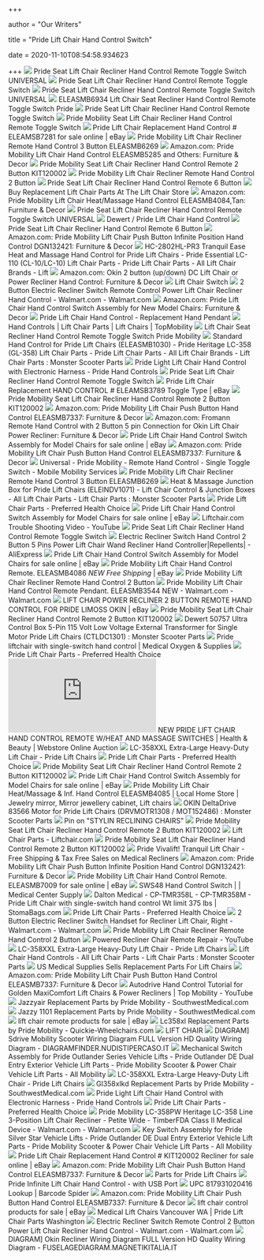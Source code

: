 +++
        
author = "Our Writers"
        
title = "Pride Lift Chair Hand Control Switch"
        
date = 2020-11-10T08:54:58.934623
        
+++
[ ![](http://www.shop.mobilemobilityservices.com/media/Pride%20Mobility%20Lift%20Chair%20Remote%20Hand%20Control%20Pendants%20Differences(1).jpg)](http://www.shop.mobilemobilityservices.com/media/Pride%20Mobility%20Lift%20Chair%20Remote%20Hand%20Control%20Pendants%20Differences(1).jpg) Pride Seat Lift Chair Recliner Hand Control Remote Toggle Switch UNIVERSAL
[ ![](https://www.shop.mobilemobilityservices.com/images/heat-and-massage-hand-control-with-quick-release-eleasmb4084-for-pride-lift-chairs-14.jpg)](https://www.shop.mobilemobilityservices.com/images/heat-and-massage-hand-control-with-quick-release-eleasmb4084-for-pride-lift-chairs-14.jpg) Pride Seat Lift Chair Recliner Hand Control Remote Toggle Switch
[ ![](https://www.shop.mobilemobilityservices.com/images/super-sagless-hand-control-assembly-with-toggle-switch-eleasmb5283-for-pride-lift-chairs-7.jpg)](https://www.shop.mobilemobilityservices.com/images/super-sagless-hand-control-assembly-with-toggle-switch-eleasmb5283-for-pride-lift-chairs-7.jpg) Pride Seat Lift Chair Recliner Hand Control Remote Toggle Switch UNIVERSAL
[ ![](https://www.shop.mobilemobilityservices.com/images/Pride%20Mobility%20Lift%20Chair%20Remote%20Hand%20Control%20Pendants%20ELEASMB6934.jpg)](https://www.shop.mobilemobilityservices.com/images/Pride%20Mobility%20Lift%20Chair%20Remote%20Hand%20Control%20Pendants%20ELEASMB6934.jpg) ELEASMB6934 Lift Chair Seat Recliner Hand Control Remote Toggle Switch Pride
[ ![](https://www.shop.mobilemobilityservices.com/images/1453150338284950287781.jpeg)](https://www.shop.mobilemobilityservices.com/images/1453150338284950287781.jpeg) Pride Seat Lift Chair Recliner Hand Control Remote Toggle Switch
[ ![](https://www.shop.mobilemobilityservices.com/images/standard-hand-control-eleasmb1030-for-pride-lift-chairs-33.jpg)](https://www.shop.mobilemobilityservices.com/images/standard-hand-control-eleasmb1030-for-pride-lift-chairs-33.jpg) Pride Mobility Seat Lift Chair Recliner Hand Control Remote Toggle Switch
[ ![](https://i.ebayimg.com/images/g/9-YAAOSw3OhchVPz/s-l1600.jpg)](https://i.ebayimg.com/images/g/9-YAAOSw3OhchVPz/s-l1600.jpg) Pride Lift Chair Replacement Hand Control # ELEAMSB7281 for sale online |  eBay
[ ![](https://www.shop.mobilemobilityservices.com/images/1451340408201-955941198.jpeg)](https://www.shop.mobilemobilityservices.com/images/1451340408201-955941198.jpeg) Pride Mobility Lift Chair Recliner Remote Hand Control 3 Button ELEASMB6269
[ ![](https://images-na.ssl-images-amazon.com/images/I/71MxE82ufWL._AC_SL1025_.jpg)](https://images-na.ssl-images-amazon.com/images/I/71MxE82ufWL._AC_SL1025_.jpg) Amazon.com: Pride Mobility Lift Chair Hand Control ELEASMB5285 and Others:  Furniture & Decor
[ ![](https://www.shop.mobilemobilityservices.com/media/89606_1_13%20(1).jpg)](https://www.shop.mobilemobilityservices.com/media/89606_1_13%20(1).jpg) Pride Mobility Seat Lift Chair Recliner Hand Control Remote 2 Button  KIT120002
[ ![](https://www.shop.mobilemobilityservices.com/images/standard_hand_control_with_motor_control_box_kit120002_for_pride_lift_chairs_151__41724.14368208.jpg)](https://www.shop.mobilemobilityservices.com/images/standard_hand_control_with_motor_control_box_kit120002_for_pride_lift_chairs_151__41724.14368208.jpg) Pride Mobility Lift Chair Recliner Remote Hand Control 2 Button
[ ![](http://www.shop.mobilemobilityservices.com/media/ELEASMB7120009%20and%20ELE144505%20Pride%20Remote.jpg)](http://www.shop.mobilemobilityservices.com/media/ELEASMB7120009%20and%20ELE144505%20Pride%20Remote.jpg) Pride Seat Lift Chair Recliner Hand Control Remote 6 Button
[ ![](https://www.lift-chair-store.com/cache/1463084481611/content/LCController2.jpg)](https://www.lift-chair-store.com/cache/1463084481611/content/LCController2.jpg) Buy Replacement Lift Chair Parts At The Lift Chair Store
[ ![](https://images-na.ssl-images-amazon.com/images/I/61Mec6B4k1L._AC_SL1024_.jpg)](https://images-na.ssl-images-amazon.com/images/I/61Mec6B4k1L._AC_SL1024_.jpg) Amazon.com: Pride Mobility Lift Chair Heat/Massage Hand Control  ELEASMB4084,Tan: Furniture & Decor
[ ![](https://www.shop.mobilemobilityservices.com/media/hand-control-with-quick-release-for-infinite-position-mega-motion-lc100-lift-chair-eleasmb5362-4(1).jpg)](https://www.shop.mobilemobilityservices.com/media/hand-control-with-quick-release-for-infinite-position-mega-motion-lc100-lift-chair-eleasmb5362-4(1).jpg) Pride Seat Lift Chair Recliner Hand Control Remote Toggle Switch UNIVERSAL
[ ![](https://www.liftchair.com/catalog/dewert-pride-5-pin-hc_2238_detail.jpg)](https://www.liftchair.com/catalog/dewert-pride-5-pin-hc_2238_detail.jpg) Dewert / Pride Lift Chair Hand Control
[ ![](https://www.shop.mobilemobilityservices.com/images/2-button-hand-control-for-golden-technologies-lift-chairs-zk1200-hc-3(1).jpg)](https://www.shop.mobilemobilityservices.com/images/2-button-hand-control-for-golden-technologies-lift-chairs-zk1200-hc-3(1).jpg) Pride Seat Lift Chair Recliner Hand Control Remote 6 Button
[ ![](https://images-na.ssl-images-amazon.com/images/I/31EexiglWdL._AC_.jpg)](https://images-na.ssl-images-amazon.com/images/I/31EexiglWdL._AC_.jpg) Amazon.com: Pride Mobility Lift Chair Push Button Infinite Position Hand  Control DGN132421: Furniture & Decor
[ ![](https://www.monsterscooterparts.com/media/catalog/product/cache/1/image/9df78eab33525d08d6e5fb8d27136e95/h/e/heat-and-massage-hand-control-with-leds-for-pride-lift-chairs_1.jpg)](https://www.monsterscooterparts.com/media/catalog/product/cache/1/image/9df78eab33525d08d6e5fb8d27136e95/h/e/heat-and-massage-hand-control-with-leds-for-pride-lift-chairs_1.jpg) HC-2802HL-PR3 Tranquil Ease Heat and Massage Hand Control for Pride Lift  Chairs - Pride Essential LC-110 (CL-10/LC-10) Lift Chair Parts - Pride Lift  Chair Parts - All Lift Chair Brands - Lift
[ ![](https://m.media-amazon.com/images/I/613bYVl4adL._AC_SS350_.jpg)](https://m.media-amazon.com/images/I/613bYVl4adL._AC_SS350_.jpg) Amazon.com: Okin 2 button (up/down) DC Lift Chair or Power Recliner Hand  Control: Furniture & Decor
[ ![](https://www.liftchair.com/catalog/p116_sws48se-switch_1081_detail.jpg)](https://www.liftchair.com/catalog/p116_sws48se-switch_1081_detail.jpg) Lift Chair Switch
[ ![](https://i5.walmartimages.com/asr/6570c6cc-16f6-4456-aa75-d43f2b1c7e3c_1.be378c6cef6ef106d4cd007e9f87de18.jpeg)](https://i5.walmartimages.com/asr/6570c6cc-16f6-4456-aa75-d43f2b1c7e3c_1.be378c6cef6ef106d4cd007e9f87de18.jpeg) 2 Button Electric Recliner Switch Remote Control Power Lift Chair Recliner  Hand Control - Walmart.com - Walmart.com
[ ![](https://images-na.ssl-images-amazon.com/images/I/51KGNBbIdlL._AC_SX425_.jpg)](https://images-na.ssl-images-amazon.com/images/I/51KGNBbIdlL._AC_SX425_.jpg) Amazon.com: Pride Lift Chair Hand Control Switch Assembly for New Model  Chairs: Furniture & Decor
[ ![](https://cdn3.volusion.com/j575u.gtsw7/v/vspfiles/photos/Pride-ELEASMB7337-2.jpg)](https://cdn3.volusion.com/j575u.gtsw7/v/vspfiles/photos/Pride-ELEASMB7337-2.jpg) Pride Lift Chair Hand Control - Replacement Hand Pendant
[ ![](https://f4n3m9b2.stackpathcdn.com/media/catalog/product/optimized/d/5/d5ef4cefdfdd72a15abe0ee5f6577517/ELEASMB5578-PRIDE-HAND-CONTROL.jpg)](https://f4n3m9b2.stackpathcdn.com/media/catalog/product/optimized/d/5/d5ef4cefdfdd72a15abe0ee5f6577517/ELEASMB5578-PRIDE-HAND-CONTROL.jpg) Hand Controls | Lift Chair Parts | Lift Chairs | TopMobility
[ ![](http://www.shop.mobilemobilityservices.com/media/Pride%20Mobility%20Seat%20Lift%20Chair%20Recliner%20Serial%20Number%20Location.jpg)](http://www.shop.mobilemobilityservices.com/media/Pride%20Mobility%20Seat%20Lift%20Chair%20Recliner%20Serial%20Number%20Location.jpg) Lift Chair Seat Recliner Hand Control Remote Toggle Switch Pride Mobility
[ ![](https://www.monsterscooterparts.com/media/catalog/product/s/t/standard-hand-control-for-pride-lift-chairs_4.jpg)](https://www.monsterscooterparts.com/media/catalog/product/s/t/standard-hand-control-for-pride-lift-chairs_4.jpg) Standard Hand Control for Pride Lift Chairs (ELEASMB1030) - Pride Heritage  LC-358 (GL-358) Lift Chair Parts - Pride Lift Chair Parts - All Lift Chair  Brands - Lift Chair Parts : Monster Scooter Parts
[ ![](https://www.spinlife.com/images/product/44236.jpg)](https://www.spinlife.com/images/product/44236.jpg) Pride Light Lift Chair Hand Control with Electronic Harness - Pride Hand  Controls
[ ![](https://www.shop.mobilemobilityservices.com/images/Pride%20Mobility%20Lift%20Chair%20Recliner%20Remote%20Hand%20Control%20Heat%20and%20Massage%20Part%23%20ELEASMB4084,%20ELEAS.jpg)](https://www.shop.mobilemobilityservices.com/images/Pride%20Mobility%20Lift%20Chair%20Recliner%20Remote%20Hand%20Control%20Heat%20and%20Massage%20Part%23%20ELEASMB4084,%20ELEAS.jpg) Pride Seat Lift Chair Recliner Hand Control Remote Toggle Switch
[ ![](https://i.ebayimg.com/images/g/6mAAAOSwvFZW8Hst/s-l400.jpg)](https://i.ebayimg.com/images/g/6mAAAOSwvFZW8Hst/s-l400.jpg) Pride Lift Chair Replacement HAND CONTROL # ELEAMSB3789 Toggle Type | eBay
[ ![](https://www.shop.mobilemobilityservices.com/images/1467914372710-1666743002.jpeg)](https://www.shop.mobilemobilityservices.com/images/1467914372710-1666743002.jpeg) Pride Mobility Seat Lift Chair Recliner Hand Control Remote 2 Button  KIT120002
[ ![](https://m.media-amazon.com/images/I/61Jf81jte3L._AC_SS350_.jpg)](https://m.media-amazon.com/images/I/61Jf81jte3L._AC_SS350_.jpg) Amazon.com: Pride Mobility Lift Chair Push Button Hand Control ELEASMB7337:  Furniture & Decor
[ ![](https://m.media-amazon.com/images/I/61XzOGmlHCL._AC_SS350_.jpg)](https://m.media-amazon.com/images/I/61XzOGmlHCL._AC_SS350_.jpg) Amazon.com: Fromann Remote Hand Control with 2 Button 5 pin Connection for  Okin Lift Chair Power Recliner: Furniture & Decor
[ ![](https://i.ebayimg.com/images/g/OZEAAOSwiONYQRjX/s-l225.jpg)](https://i.ebayimg.com/images/g/OZEAAOSwiONYQRjX/s-l225.jpg) Pride Lift Chair Hand Control Switch Assembly for Model Chairs for sale  online | eBay
[ ![](https://m.media-amazon.com/images/I/51iKc06G4EL._AC_SS350_.jpg)](https://m.media-amazon.com/images/I/51iKc06G4EL._AC_SS350_.jpg) Amazon.com: Pride Mobility Lift Chair Push Button Hand Control ELEASMB7337:  Furniture & Decor
[ ![](https://cdn10.bigcommerce.com/s-ufzjbp5l32/products/119/images/399/ELEASMB6934__58586.1488775603.1000.1000.jpg?c=2)](https://cdn10.bigcommerce.com/s-ufzjbp5l32/products/119/images/399/ELEASMB6934__58586.1488775603.1000.1000.jpg?c=2) Universal - Pride Mobility - Remote Hand Control - Single Toggle Switch -  Mobile Mobility Services
[ ![](http://www.shop.mobilemobilityservices.com/media/KIT120002%20Wiring%20Diagram.jpg)](http://www.shop.mobilemobilityservices.com/media/KIT120002%20Wiring%20Diagram.jpg) Pride Mobility Lift Chair Recliner Remote Hand Control 3 Button ELEASMB6269
[ ![](https://www.monsterscooterparts.com/media/catalog/product/j/u/junction-box-eleindv1071-pride-lift-chairs_2.jpg)](https://www.monsterscooterparts.com/media/catalog/product/j/u/junction-box-eleindv1071-pride-lift-chairs_2.jpg) Heat & Massage Junction Box for Pride Lift Chairs (ELEINDV1071) - Lift  Chair Control & Junction Boxes - All Lift Chair Parts - Lift Chair Parts :  Monster Scooter Parts
[ ![](https://cdn3.volusion.com/j575u.gtsw7/v/vspfiles/photos/Pride-ELEASMB3789-1.jpg)](https://cdn3.volusion.com/j575u.gtsw7/v/vspfiles/photos/Pride-ELEASMB3789-1.jpg) Pride Lift Chair Parts - Preferred Health Choice
[ ![](https://i.ebayimg.com/images/g/7R0AAOSwXYtY0Ju6/s-l225.jpg)](https://i.ebayimg.com/images/g/7R0AAOSwXYtY0Ju6/s-l225.jpg) Pride Lift Chair Hand Control Switch Assembly for Model Chairs for sale  online | eBay
[ ![](https://i.ytimg.com/vi/3SHc5N9v0cM/maxresdefault.jpg)](https://i.ytimg.com/vi/3SHc5N9v0cM/maxresdefault.jpg) Liftchair.com Trouble Shooting Video - YouTube
[ ![](https://www.shop.mobilemobilityservices.com/images/Pride%20Mobility%20Lift%20Chair%20Recliner%20Remote%20Hand%20Control%20Infinite%20Position%20Part%23%20ELEASMB4086.jpg)](https://www.shop.mobilemobilityservices.com/images/Pride%20Mobility%20Lift%20Chair%20Recliner%20Remote%20Hand%20Control%20Infinite%20Position%20Part%23%20ELEASMB4086.jpg) Pride Seat Lift Chair Recliner Hand Control Remote Toggle Switch
[ ![](https://ae01.alicdn.com/kf/H56c9c29f5dcf4c82baf90f030fa36fd6r.jpg_q50.jpg)](https://ae01.alicdn.com/kf/H56c9c29f5dcf4c82baf90f030fa36fd6r.jpg_q50.jpg) Electric Recliner Switch Hand Control 2 Button 5 Pins Power Lift Chair Wand Recliner  Hand Controller|Repellents| - AliExpress
[ ![](https://i.ebayimg.com/images/g/ZaQAAOSwqf5fm2Dr/s-l225.jpg)](https://i.ebayimg.com/images/g/ZaQAAOSwqf5fm2Dr/s-l225.jpg) Pride Lift Chair Hand Control Switch Assembly for Model Chairs for sale  online | eBay
[ ![](https://i.ebayimg.com/images/g/1UAAAOSwxH1T4pwy/s-l400.jpg)](https://i.ebayimg.com/images/g/1UAAAOSwxH1T4pwy/s-l400.jpg) Pride Mobility Lift Chair Hand Control Remote. ELEASMB4086 *NEW* *Free  Shipping* | eBay
[ ![](https://www.shop.mobilemobilityservices.com/images/standard-hand-control-with-motor-control-box-for-pride-lift-chairs-1.jpg)](https://www.shop.mobilemobilityservices.com/images/standard-hand-control-with-motor-control-box-for-pride-lift-chairs-1.jpg) Pride Mobility Lift Chair Recliner Remote Hand Control 2 Button
[ ![](https://i5.walmartimages.com/asr/9896e913-720d-4037-8e39-7611b8f08c44.53efe05517fcd263fb10475620a71cc2.png)](https://i5.walmartimages.com/asr/9896e913-720d-4037-8e39-7611b8f08c44.53efe05517fcd263fb10475620a71cc2.png) Pride Mobility Lift Chair Hand Control Remote Pendant. ELEASMB3544 NEW -  Walmart.com - Walmart.com
[ ![](https://i.ebayimg.com/images/g/29wAAOSwImRYhIQs/s-l400.jpg)](https://i.ebayimg.com/images/g/29wAAOSwImRYhIQs/s-l400.jpg) LIFT CHAIR POWER RECLINER 2 BUTTON REMOTE HAND CONTROL FOR PRIDE LIMOSS  OKIN | eBay
[ ![](https://www.shop.mobilemobilityservices.com/media/standard-hand-control-eleasmb1030-for-pride-lift-chairs-35(1).jpg)](https://www.shop.mobilemobilityservices.com/media/standard-hand-control-eleasmb1030-for-pride-lift-chairs-35(1).jpg) Pride Mobility Seat Lift Chair Recliner Hand Control Remote 2 Button  KIT120002
[ ![](https://www.monsterscooterparts.com/media/catalog/product/1/1/115v-external-transformer-ctld1301-single-motor-pride-lift-chairs_2.jpg)](https://www.monsterscooterparts.com/media/catalog/product/1/1/115v-external-transformer-ctld1301-single-motor-pride-lift-chairs_2.jpg) Dewert 50757 Ultra Control Box 5-Pin 115 Volt Low Voltage External  Transformer for Single Motor Pride Lift Chairs (CTLDC1301) : Monster  Scooter Parts
[ ![](https://i0.wp.com/medoxdme.com/wp-content/uploads/2015/01/CP-TMR358M1.jpg?fit=192%2C200&ssl=1)](https://i0.wp.com/medoxdme.com/wp-content/uploads/2015/01/CP-TMR358M1.jpg?fit=192%2C200&ssl=1) Pride liftchair with single-switch hand control | Medical Oxygen & Supplies
[ ![](https://cdn3.volusion.com/j575u.gtsw7/v/vspfiles/photos/Pride-ELEASMB4084-1.jpg?v-cache=1381569071)](https://cdn3.volusion.com/j575u.gtsw7/v/vspfiles/photos/Pride-ELEASMB4084-1.jpg?v-cache=1381569071) Pride Lift Chair Parts - Preferred Health Choice
[ ![](https://www.webstore.com/thumbnail.php?pic=uplimg%2Fimg_35788013_266ec571f622722198a75d1fd1861060.jpg&w=500&sq=Y&b=Y)](https://www.webstore.com/thumbnail.php?pic=uplimg%2Fimg_35788013_266ec571f622722198a75d1fd1861060.jpg&w=500&sq=Y&b=Y) NEW PRIDE LIFT CHAIR HAND CONTROL REMOTE W/HEAT AND MASSAGE SWITCHES |  Health & Beauty | Webstore Online Auction
[ ![](https://www.1800wheelchair.com/media/catalog/product/cache/1/image/140720ac20424209c6bb28e1b7731856/l/c/lc358m_cloud_9-stone_lifted_6.jpg)](https://www.1800wheelchair.com/media/catalog/product/cache/1/image/140720ac20424209c6bb28e1b7731856/l/c/lc358m_cloud_9-stone_lifted_6.jpg) LC-358XXL Extra-Large Heavy-Duty Lift Chair - Pride Lift Chairs
[ ![](https://cdn3.volusion.com/j575u.gtsw7/v/vspfiles/photos/Pride-ELEASMB1030-1.jpg?v-cache=1381569071)](https://cdn3.volusion.com/j575u.gtsw7/v/vspfiles/photos/Pride-ELEASMB1030-1.jpg?v-cache=1381569071) Pride Lift Chair Parts - Preferred Health Choice
[ ![](https://www.shop.mobilemobilityservices.com/media/deluxe-heat-massage-accessory-hand-control-for-golden-technologies-lift-chairs-hv3001-1(1).jpg)](https://www.shop.mobilemobilityservices.com/media/deluxe-heat-massage-accessory-hand-control-for-golden-technologies-lift-chairs-hv3001-1(1).jpg) Pride Mobility Seat Lift Chair Recliner Hand Control Remote 2 Button  KIT120002
[ ![](https://i.ebayimg.com/images/g/IuMAAOSwnSBehiTI/s-l225.jpg)](https://i.ebayimg.com/images/g/IuMAAOSwnSBehiTI/s-l225.jpg) Pride Lift Chair Hand Control Switch Assembly for Model Chairs for sale  online | eBay
[ ![](https://i.pinimg.com/564x/51/0c/bc/510cbc321a7ee5d997c90469ef706841.jpg)](https://i.pinimg.com/564x/51/0c/bc/510cbc321a7ee5d997c90469ef706841.jpg) Pride Mobility Lift Chair Heat/Massage & Inf. Hand Control ELEASMB4085 |  Local Home Store | Jewelry mirror, Mirror jewellery cabinet, Lift chairs
[ ![](https://www.monsterscooterparts.com/media/catalog/product/d/e/delta-motor-drvmotr1308-pride-lift-chairs_3.jpg)](https://www.monsterscooterparts.com/media/catalog/product/d/e/delta-motor-drvmotr1308-pride-lift-chairs_3.jpg) OKIN DeltaDrive 83566 Motor for Pride Lift Chairs (DRVMOTR1308 / MOT152486)  : Monster Scooter Parts
[ ![](https://i.pinimg.com/originals/9d/c7/60/9dc760312f3ddc7ad7578c1df02fb854.jpg)](https://i.pinimg.com/originals/9d/c7/60/9dc760312f3ddc7ad7578c1df02fb854.jpg) Pin on "STYLIN RECLINING CHAIRS"
[ ![](https://www.shop.mobilemobilityservices.com/images/Pride%20Mobility%20Seat%20Lift%20Remote%20Hand%20Control%20Color%20Gray%203%20Button%20With%20a%20Lock%20Key.jpg)](https://www.shop.mobilemobilityservices.com/images/Pride%20Mobility%20Seat%20Lift%20Remote%20Hand%20Control%20Color%20Gray%203%20Button%20With%20a%20Lock%20Key.jpg) Pride Mobility Seat Lift Chair Recliner Hand Control Remote 2 Button  KIT120002
[ ![](https://www.liftchair.com/catalog/lift-chair-parts_2056_large.jpg)](https://www.liftchair.com/catalog/lift-chair-parts_2056_large.jpg) Lift Chair Parts - Liftchair.com
[ ![](https://www.shop.mobilemobilityservices.com/media/2butOHCextclup.jpg)](https://www.shop.mobilemobilityservices.com/media/2butOHCextclup.jpg) Pride Mobility Seat Lift Chair Recliner Hand Control Remote 2 Button  KIT120002
[ ![](https://www.mobilityscootersdirect.com/pub/media/catalog/product/cache/49742146212418a5c5ed8c9c03e8c7a8/p/l/plr935_mushroom_reclined-profile-12-18_2nd.jpg)](https://www.mobilityscootersdirect.com/pub/media/catalog/product/cache/49742146212418a5c5ed8c9c03e8c7a8/p/l/plr935_mushroom_reclined-profile-12-18_2nd.jpg) Pride Vivalift! Tranquil Lift Chair - Free Shipping & Tax Free Sales on  Medical Recliners
[ ![](https://images-na.ssl-images-amazon.com/images/I/710o7DwTWKL._AC_SX425_.jpg)](https://images-na.ssl-images-amazon.com/images/I/710o7DwTWKL._AC_SX425_.jpg) Amazon.com: Pride Mobility Lift Chair Push Button Infinite Position Hand  Control DGN132421: Furniture & Decor
[ ![](https://i.ebayimg.com/images/g/1~cAAOSwQItT4pvU/s-l640.jpg)](https://i.ebayimg.com/images/g/1~cAAOSwQItT4pvU/s-l640.jpg) Pride Mobility Lift Chair Hand Control Remote. ELEASMB7009 for sale online  | eBay
[ ![](https://medicalcentersupply.com/wp-content/uploads/2018/11/SWS48-213x160.jpg)](https://medicalcentersupply.com/wp-content/uploads/2018/11/SWS48-213x160.jpg) SWS48 Hand Control Switch | | Medical Center Supply
[ ![](https://stomabags.b-cdn.net/pub/media/catalog/product/placeholder/stores/1/stoma-bags-supplies_3.jpg)](https://stomabags.b-cdn.net/pub/media/catalog/product/placeholder/stores/1/stoma-bags-supplies_3.jpg) Dalton Medical - CP-TMR358L - CP-TMR358M - Pride Lift Chair with single-switch  hand control Wt limit 375 lbs | StomaBags.com
[ ![](https://cdn3.volusion.com/j575u.gtsw7/v/vspfiles/photos/Pride-ELEASMB7306-1.jpg?v-cache=1506350123)](https://cdn3.volusion.com/j575u.gtsw7/v/vspfiles/photos/Pride-ELEASMB7306-1.jpg?v-cache=1506350123) Pride Lift Chair Parts - Preferred Health Choice
[ ![](https://i5.walmartimages.com/asr/08bbaddd-47b7-42c5-9ac5-38c5ad63ad50_2.38330e29fa8fb0236aeb69390890dee4.jpeg)](https://i5.walmartimages.com/asr/08bbaddd-47b7-42c5-9ac5-38c5ad63ad50_2.38330e29fa8fb0236aeb69390890dee4.jpeg) 2 Button Electric Recliner Switch Handset for Recliner Lift Chair, Right -  Walmart.com - Walmart.com
[ ![](https://www.shop.mobilemobilityservices.com/images/KIT120002%20Update%20Wiring(1).jpg)](https://www.shop.mobilemobilityservices.com/images/KIT120002%20Update%20Wiring(1).jpg) Pride Mobility Lift Chair Recliner Remote Hand Control 2 Button
[ ![](https://i.ytimg.com/vi/46_g8rnjjm4/hqdefault.jpg)](https://i.ytimg.com/vi/46_g8rnjjm4/hqdefault.jpg) Powered Recliner Chair Remote Repair - YouTube
[ ![](https://www.1800wheelchair.com/media/catalog/product/cache/1/image/140720ac20424209c6bb28e1b7731856/l/c/lc358m_cloud_9-stone_seated_6.jpg)](https://www.1800wheelchair.com/media/catalog/product/cache/1/image/140720ac20424209c6bb28e1b7731856/l/c/lc358m_cloud_9-stone_seated_6.jpg) LC-358XXL Extra-Large Heavy-Duty Lift Chair - Pride Lift Chairs
[ ![](https://www.monsterscooterparts.com/media/catalog/product/cache/1/small_image/250x250/9df78eab33525d08d6e5fb8d27136e95/h/e/heat-and-massage-hand-control-with-quick-release-for-infinite-position-pride-lift-chairs_1.jpg)](https://www.monsterscooterparts.com/media/catalog/product/cache/1/small_image/250x250/9df78eab33525d08d6e5fb8d27136e95/h/e/heat-and-massage-hand-control-with-quick-release-for-infinite-position-pride-lift-chairs_1.jpg) Lift Chair Hand Controls - All Lift Chair Parts - Lift Chair Parts :  Monster Scooter Parts
[ ![](https://www.usmedicalsupplies.com/cache/1562350186586/content/LCPartsDiagram.jpg)](https://www.usmedicalsupplies.com/cache/1562350186586/content/LCPartsDiagram.jpg) US Medical Supplies Sells Replacement Parts For Lift Chairs
[ ![](https://images-na.ssl-images-amazon.com/images/I/71bm9%2B-lM1L._AC_UL160_SR160,160_.jpg)](https://images-na.ssl-images-amazon.com/images/I/71bm9%2B-lM1L._AC_UL160_SR160,160_.jpg) Amazon.com: Pride Mobility Lift Chair Push Button Hand Control ELEASMB7337:  Furniture & Decor
[ ![](https://i.ytimg.com/vi/rxH2CXw4qaU/maxresdefault.jpg)](https://i.ytimg.com/vi/rxH2CXw4qaU/maxresdefault.jpg) Autodrive Hand Control Tutorial for Golden MaxiComfort Lift Chairs & Power  Recliners | Top Mobility - YouTube
[ ![](https://cdn.southwestmedical.com/parts/pride-mobility/JZAir_ele_Elect.gif?w=1000&wm=1)](https://cdn.southwestmedical.com/parts/pride-mobility/JZAir_ele_Elect.gif?w=1000&wm=1) Jazzyair Replacement Parts by Pride Mobility - SouthwestMedical.com
[ ![](https://cdn.southwestmedical.com/parts/pride-mobility/ACC_PWR_1101_REMPLUSTOGG.gif?w=500&wm=1)](https://cdn.southwestmedical.com/parts/pride-mobility/ACC_PWR_1101_REMPLUSTOGG.gif?w=500&wm=1) Jazzy 1101 Replacement Parts by Pride Mobility - SouthwestMedical.com
[ ![](https://i.ebayimg.com/thumbs/images/g/E3EAAOSw3JRbhFh3/s-l225.jpg)](https://i.ebayimg.com/thumbs/images/g/E3EAAOSw3JRbhFh3/s-l225.jpg) lift chair remote products for sale | eBay
[ ![](https://cdn.southwestmedical.com/parts/pride-mobility/LFTCH_MOT_DUAL_HVY.gif?w=1000&wm=6)](https://cdn.southwestmedical.com/parts/pride-mobility/LFTCH_MOT_DUAL_HVY.gif?w=1000&wm=6) Lc358xl Replacement Parts by Pride Mobility - Quickie-Wheelchairs.com
[ ![](x-raw-image:///18658f9c2f62205cd18adca18c0b68b5610bfa210a8d7faa7b02fbcc4e1eed3b)](x-raw-image:///18658f9c2f62205cd18adca18c0b68b5610bfa210a8d7faa7b02fbcc4e1eed3b) LIFT CHAIR
[ ![](https://tse4.mm.bing.net/th?id=OIP.eOv0hRUt0_XCjV7PHSgW6QHaFP&pid=Api&P=0&w=300&h=300)](https://tse4.mm.bing.net/th?id=OIP.eOv0hRUt0_XCjV7PHSgW6QHaFP&pid=Api&P=0&w=300&h=300) DIAGRAM] Sdrive Mobility Scooter Wiring Diagram FULL Version HD Quality  Wiring Diagram - DIAGRAMFINDER.NUDISTIPERCASO.IT
[ ![](https://www.monsterscooterparts.com/media/catalog/product/p/4/p49-3890.jpg)](https://www.monsterscooterparts.com/media/catalog/product/p/4/p49-3890.jpg) Mechanical Switch Assembly for Pride Outlander Series Vehicle Lifts - Pride  Outlander DE Dual Entry Exterior Vehicle Lift Parts - Pride Mobility  Scooter & Power Chair Vehicle Lift Parts - All Mobility
[ ![](https://www.1800wheelchair.com/media/catalog/product/cache/1/image/140720ac20424209c6bb28e1b7731856/l/c/lc-358-lifted-mushroom_6.jpg)](https://www.1800wheelchair.com/media/catalog/product/cache/1/image/140720ac20424209c6bb28e1b7731856/l/c/lc-358-lifted-mushroom_6.jpg) LC-358XXL Extra-Large Heavy-Duty Lift Chair - Pride Lift Chairs
[ ![](https://cdn.southwestmedical.com/parts/pride-mobility/LIFT_MOT_DUAL.gif?w=500&wm=1)](https://cdn.southwestmedical.com/parts/pride-mobility/LIFT_MOT_DUAL.gif?w=500&wm=1) Gl358xlkd Replacement Parts by Pride Mobility - SouthwestMedical.com
[ ![](https://www.spinlife.com/images/alternate/98257_2_13.jpg)](https://www.spinlife.com/images/alternate/98257_2_13.jpg) Pride Light Lift Chair Hand Control with Electronic Harness - Pride Hand  Controls
[ ![](https://www.phc-online.com/v/vspfiles/assets/images/findliftchairs.gif)](https://www.phc-online.com/v/vspfiles/assets/images/findliftchairs.gif) Pride Lift Chair Parts - Preferred Health Choice
[ ![](https://i5.walmartimages.com/asr/992874e6-4044-40bb-b585-c28a81b42dec_1.509eb530f8d7bbcbbf085786e393885e.jpeg)](https://i5.walmartimages.com/asr/992874e6-4044-40bb-b585-c28a81b42dec_1.509eb530f8d7bbcbbf085786e393885e.jpeg) Pride Mobility LC-358PW Heritage LC-358 Line 3-Position Lift Chair Recliner  - Petite Wide - TimberFDA Class II Medical Device - Walmart.com -  Walmart.com
[ ![](https://www.monsterscooterparts.com/media/catalog/product/p/4/p49-9355_1.jpg)](https://www.monsterscooterparts.com/media/catalog/product/p/4/p49-9355_1.jpg) Key Switch Assembly for Pride Silver Star Vehicle Lifts - Pride Outlander  DE Dual Entry Exterior Vehicle Lift Parts - Pride Mobility Scooter & Power  Chair Vehicle Lift Parts - All Mobility
[ ![](https://i.ebayimg.com/images/g/UjAAAOSwaeBe8PEp/s-l640.jpg)](https://i.ebayimg.com/images/g/UjAAAOSwaeBe8PEp/s-l640.jpg) Pride Lift Chair Replacement Hand Control # KIT120002 Recliner for sale  online | eBay
[ ![](https://m.media-amazon.com/images/I/411u2-se5ML._AC_SS350_.jpg)](https://m.media-amazon.com/images/I/411u2-se5ML._AC_SS350_.jpg) Amazon.com: Pride Mobility Lift Chair Push Button Hand Control ELEASMB7337:  Furniture & Decor
[ ![](https://www.1800wheelchair.com/media/catalog/category/l-225_1.jpg)](https://www.1800wheelchair.com/media/catalog/category/l-225_1.jpg) Parts for Pride Lift Chairs
[ ![](https://cdn3.volusion.com/j575u.gtsw7/v/vspfiles/photos/Pride-DGN132421-2.jpg?v-cache=1488883908)](https://cdn3.volusion.com/j575u.gtsw7/v/vspfiles/photos/Pride-DGN132421-2.jpg?v-cache=1488883908) Pride Infinite Lift Chair Hand Control - with USB Port
[ ![](https://images.barcodespider.com/upcbarcode/81793102041.png)](https://images.barcodespider.com/upcbarcode/81793102041.png) UPC 817931020416 Lookup | Barcode Spider
[ ![](https://m.media-amazon.com/images/I/71QjETejHrL._AC_SS350_.jpg)](https://m.media-amazon.com/images/I/71QjETejHrL._AC_SS350_.jpg) Amazon.com: Pride Mobility Lift Chair Push Button Hand Control ELEASMB7337:  Furniture & Decor
[ ![](https://i.ebayimg.com/thumbs/images/g/-C8AAOSwlO5ew9LE/s-l225.jpg)](https://i.ebayimg.com/thumbs/images/g/-C8AAOSwlO5ew9LE/s-l225.jpg) lift chair control products for sale | eBay
[ ![](https://static.wixstatic.com/media/c3f6c0_93f33ac2ec1847709c16cd0446ec9a5f~mv2.jpg/v1/fill/w_375,h_281,fp_0.50_0.50,q_90/c3f6c0_93f33ac2ec1847709c16cd0446ec9a5f~mv2.jpg)](https://static.wixstatic.com/media/c3f6c0_93f33ac2ec1847709c16cd0446ec9a5f~mv2.jpg/v1/fill/w_375,h_281,fp_0.50_0.50,q_90/c3f6c0_93f33ac2ec1847709c16cd0446ec9a5f~mv2.jpg) Medical Lift Chairs Vancouver WA | Pride Lift Chair Parts Washington
[ ![](https://i5.walmartimages.com/asr/316ecba7-135b-49e6-902e-ac229c2e8938_1.e482a2821364c643f6fa11ce0fe82dea.jpeg?odnWidth=282&odnHeight=282&odnBg=ffffff)](https://i5.walmartimages.com/asr/316ecba7-135b-49e6-902e-ac229c2e8938_1.e482a2821364c643f6fa11ce0fe82dea.jpeg?odnWidth=282&odnHeight=282&odnBg=ffffff) Electric Recliner Switch Remote Control 2 Button Power Lift Chair Recliner  Hand Control - Walmart.com - Walmart.com
[ ![](https://static-assets.imageservice.cloud/14892910/lazy-boy-recliner-wiring-diagram-wiring-diagram-more.jpg)](https://static-assets.imageservice.cloud/14892910/lazy-boy-recliner-wiring-diagram-wiring-diagram-more.jpg) DIAGRAM] Okin Recliner Wiring Diagram FULL Version HD Quality Wiring  Diagram - FUSELAGEDIAGRAM.MAGNETIKITALIA.IT
